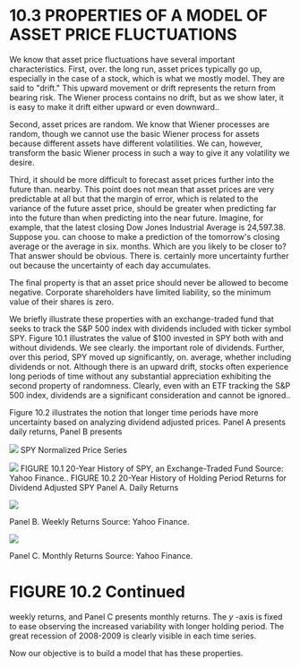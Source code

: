 # 10.3 PROPERTIES OF A MODEL OF ASSET PRICE FLUCTUATIONS

We know that asset price fluctuations have several important characteristics. First, over. the long run, asset prices typically go up, especially in the case of a stock, which is what we mostly model. They are said to "drift." This upward movement or drift represents the return from bearing risk. The Wiener process contains no drift, but as we show later, it is easy to make it drift either upward or even downward..

Second, asset prices are random. We know that Wiener processes are random, though we cannot use the basic Wiener process for assets because different assets have different volatilities. We can, however, transform the basic Wiener process in such a way to give it any volatility we desire.

Third, it should be more difficult to forecast asset prices further into the future than. nearby. This point does not mean that asset prices are very predictable at all but that the margin of error, which is related to the variance of the future asset price, should be greater when predicting far into the future than when predicting into the near future. Imagine, for example, that the latest closing Dow Jones Industrial Average is 24,597.38. Suppose you. can choose to make a prediction of the tomorrow's closing average or the average in six. months. Which are you likely to be closer to? That answer should be obvious. There is. certainly more uncertainty further out because the uncertainty of each day accumulates.

The final property is that an asset price should never be allowed to become negative. Corporate shareholders have limited liability, so the minimum value of their shares is zero.

We briefly illustrate these properties with an exchange-traded fund that seeks to track the S&P 500 index with dividends included with ticker symbol SPY. Figure 10.1 illustrates the value of $\$100$ invested in SPY both with and without dividends. We see clearly. the important role of dividends. Further, over this period, SPY moved up significantly, on. average, whether including dividends or not. Although there is an upward drift, stocks often experience long periods of time without any substantial appreciation exhibiting the second property of randomness. Clearly, even with an ETF tracking the S&P 500 index, dividends are a significant consideration and cannot be ignored..

Figure 10.2 illustrates the notion that longer time periods have more uncertainty based on analyzing dividend adjusted prices. Panel A presents daily returns, Panel B presents

![](4601f25c15003e1ab13e51a4eecf2aeaefcf9cfcce49882d5fcdb36213aeb806.jpg)
SPY Normalized Price Series

![](7225a1eb220e2c5707bb7246c5fdcb54c10897886af5f2bd85dec93eaa4d904e.jpg)
FIGURE 10.1 20-Year History of SPY, an Exchange-Traded Fund Source: Yahoo Finance..
FIGURE 10.2  20-Year History of Holding Period Returns for Dividend Adjusted SPY
Panel A. Daily Returns

![](ac302f85bf7eaeb93aca15d05e0f2d18891693fd430f728d6fd28aef3ca9be3b.jpg)

Panel B. Weekly Returns Source: Yahoo Finance.

![](083d5eca63b2662797dace431e5c3ed56320d5ac5f2b47922bb73626baaa0ef8.jpg)

Panel C. Monthly Returns Source: Yahoo Finance.

# FIGURE 10.2 Continued

weekly returns, and Panel C presents monthly returns. The $y$ -axis is fixed to ease observing the increased variability with longer holding period. The great recession of 2008-2009 is clearly visible in each time series.

Now our objective is to build a model that has these properties.
